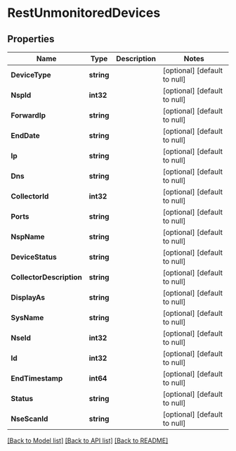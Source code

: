 # RestUnmonitoredDevices

## Properties
Name | Type | Description | Notes
------------ | ------------- | ------------- | -------------
**DeviceType** | **string** |  | [optional] [default to null]
**NspId** | **int32** |  | [optional] [default to null]
**ForwardIp** | **string** |  | [optional] [default to null]
**EndDate** | **string** |  | [optional] [default to null]
**Ip** | **string** |  | [optional] [default to null]
**Dns** | **string** |  | [optional] [default to null]
**CollectorId** | **int32** |  | [optional] [default to null]
**Ports** | **string** |  | [optional] [default to null]
**NspName** | **string** |  | [optional] [default to null]
**DeviceStatus** | **string** |  | [optional] [default to null]
**CollectorDescription** | **string** |  | [optional] [default to null]
**DisplayAs** | **string** |  | [optional] [default to null]
**SysName** | **string** |  | [optional] [default to null]
**NseId** | **int32** |  | [optional] [default to null]
**Id** | **int32** |  | [optional] [default to null]
**EndTimestamp** | **int64** |  | [optional] [default to null]
**Status** | **string** |  | [optional] [default to null]
**NseScanId** | **string** |  | [optional] [default to null]

[[Back to Model list]](../README.md#documentation-for-models) [[Back to API list]](../README.md#documentation-for-api-endpoints) [[Back to README]](../README.md)


